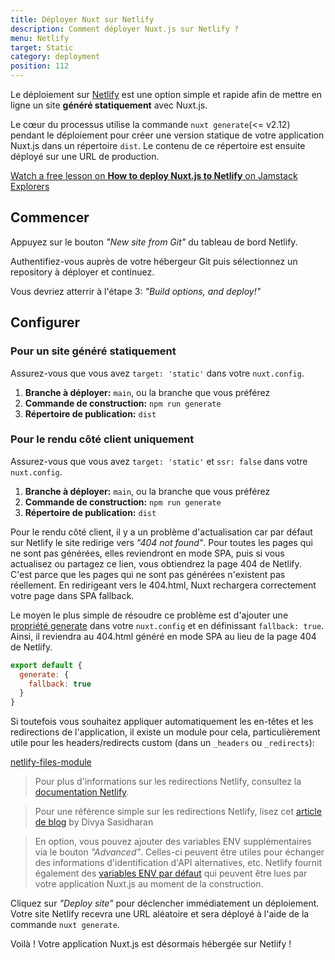 ```yaml
---
title: Déployer Nuxt sur Netlify
description: Comment déployer Nuxt.js sur Netlify ?
menu: Netlify
target: Static
category: deployment
position: 112
---
```


Le déploiement sur [Netlify](https://www.netlify.com) est une option simple et rapide afin de mettre en ligne un site **généré statiquement** avec Nuxt.js.

Le cœur du processus utilise la commande `nuxt generate`(<= v2.12) pendant le déploiement pour créer une version statique de votre application Nuxt.js dans un répertoire `dist`. Le contenu de ce répertoire est ensuite déployé sur une URL de production.

<div class="Promo__Video">
  <a href="https://explorers.netlify.com/learn/get-started-with-nuxt/nuxt-generate-and-deploy" target="_blank">
    <p class="Promo__Video__Icon">
      Watch a free lesson on <strong>How to deploy Nuxt.js to Netlify</strong> on Jamstack Explorers
    </p>
  </a>
</div>

## Commencer

Appuyez sur le bouton _"New site from Git"_ du tableau de bord Netlify.

Authentifiez-vous auprès de votre hébergeur Git puis sélectionnez un repository à déployer et continuez.

Vous devriez atterrir à l'étape 3: _"Build options, and deploy!"_

## Configurer

### Pour un site généré statiquement

Assurez-vous que vous avez `target: 'static'` dans votre `nuxt.config`.

1. **Branche à déployer:** `main`, ou la branche que vous préférez
1. **Commande de construction:** `npm run generate`
1. **Répertoire de publication:** `dist`

### Pour le rendu côté client uniquement

Assurez-vous que vous avez `target: 'static'` et `ssr: false` dans votre `nuxt.config`.

1. **Branche à déployer:** `main`, ou la branche que vous préférez
1. **Commande de construction:** `npm run generate`
1. **Répertoire de publication:** `dist`

Pour le rendu côté client, il y a un problème d'actualisation car par défaut sur Netlify le site redirige vers _"404 not found"_. Pour toutes les pages qui ne sont pas générées, elles reviendront en mode SPA, puis si vous actualisez ou partagez ce lien, vous obtiendrez la page 404 de Netlify. C'est parce que les pages qui ne sont pas générées n'existent pas réellement. En redirigeant vers le 404.html, Nuxt rechargera correctement votre page dans SPA fallback.

Le moyen le plus simple de résoudre ce problème est d'ajouter une [propriété generate](/docs/configuration-glossary/configuration-generate#fallback) dans votre `nuxt.config` et en définissant `fallback: true`. Ainsi, il reviendra au 404.html généré en mode SPA au lieu de la page 404 de Netlify.

```js
export default {
  generate: {
    fallback: true
  }
}
```

Si toutefois vous souhaitez appliquer automatiquement les en-têtes et les redirections de l'application, il existe un module pour cela, particulièrement utile pour les headers/redirects custom (dans un `_headers` ou `_redirects`):

[netlify-files-module](https://github.com/nuxt-community/netlify-files-module)

> Pour plus d'informations sur les redirections Netlify, consultez la [documentation Netlify](https://www.netlify.com/docs/redirects/#rewrites-and-proxying).

> Pour une référence simple sur les redirections Netlify, lisez cet [article de blog](https://www.netlify.com/blog/2019/01/16/redirect-rules-for-all-how-to-configure-redirects-for-your-static-site) by Divya Sasidharan

> En option, vous pouvez ajouter des variables ENV supplémentaires via le bouton _"Advanced"_. Celles-ci peuvent être utiles pour échanger des informations d'identification d'API alternatives, etc. Netlify fournit également des [variables ENV par défaut](https://www.netlify.com/docs/build-settings/#build-environment-variables) qui peuvent être lues par votre application Nuxt.js au moment de la construction.

Cliquez sur _"Deploy site"_ pour déclencher immédiatement un déploiement. Votre site Netlify recevra une URL aléatoire et sera déployé à l'aide de la commande `nuxt generate`.

Voilà ! Votre application Nuxt.js est désormais hébergée sur Netlify !
